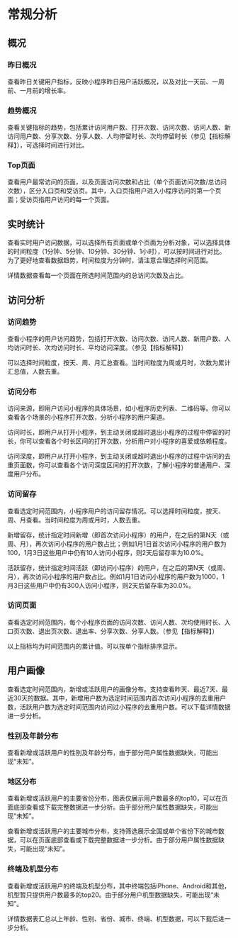 # 常规分析

## 概况

### 昨日概况

查看昨日关键用户指标，反映小程序昨日用户活跃概况，以及对比一天前、一周前、一月前的增长率。

### 趋势概况

查看关键指标的趋势，包括累计访问用户数、打开次数、访问次数、访问人数、新访问用户数、分享次数、分享人数、人均停留时长、次均停留时长（参见【指标解释】），可选择时间进行对比。

### Top页面

查看用户最常访问的页面，以及页面访问次数和占比（单个页面访问次数/总访问次数），区分入口页和受访页。其中，入口页指用户进入小程序访问的第一个页面；受访页指用户访问的每一个页面。

## 实时统计

查看实时用户访问数据，可以选择所有页面或单个页面为分析对象，可以选择具体的时间粒度（1分钟、5分钟、10分钟、30分钟、1小时），可以按时间进行对比。为了更好地查看数据趋势，时间粒度为分钟时，请注意合理选择时间范围。

详情数据查看每一个页面在所选时间范围内的总访问次数及占比。

## 访问分析

### 访问趋势

查看小程序的用户访问趋势，包括打开次数、访问次数、访问人数、新用户数、人均访问时长、次均访问时长、平均访问深度。（参见【指标解释】）

可以选择时间粒度，按天、周、月汇总查看。当时间粒度为周或月时，次数为累计汇总值，人数去重。

### 访问分布

访问来源，即用户访问小程序的具体场景，如小程序历史列表、二维码等。你可以查看各个场景的小程序打开次数，分析小程序的用户渠道。

访问时长，即用户从打开小程序，到主动关闭或超时退出小程序的过程中停留的时长，你可以查看各个时长区间的打开次数，分析用户对小程序的喜爱或依赖程度。

访问深度，即用户从打开小程序，到主动关闭或超时退出小程序的过程中访问的去重页面数，你可以查看各个访问深度区间的打开次数，了解小程序的普通用户、深度用户分布。

### 访问留存

查看选定时间范围内，小程序用户的访问留存情况。可以选择时间粒度，按天、周、月查看。当时间粒度为周或月时，人数去重。

新增留存，统计指定时间新增（即首次访问小程序）的用户，在之后的第N天（或周、月），再次访问小程序的用户数占比；例如1月1日首次访问小程序的用户数为100，1月3日这些用户中仍有10人访问小程序，则2天后留存率为10.0%。

活跃留存，统计指定时间活跃（即访问小程序）的用户，在之后的第N天（或周、月），再次访问小程序的用户数占比。例如1月1日访问小程序的用户数为1000，1月3日这些用户中仍有300人访问小程序，则2天后留存率为30.0%。

### 访问页面

查看选定时间范围内，每个小程序页面的访问次数、访问人数、次均使用时长、入口页次数、退出页次数、退出率、分享次数、分享人数。（参见【指标解释】）

以上指标均为时间范围内的累计值。可以按单个指标排序显示。

## 用户画像

查看选定时间范围内，新增或活跃用户的画像分布。支持查看昨天、最近7天、最近30天的数据。其中，新增用户数为选定时间范围内首次访问小程序的去重用户数，活跃用户数为选定时间范围内访问过小程序的去重用户数。可以下载详情数据进一步分析。

### 性别及年龄分布

查看新增或活跃用户的性别及年龄分布，由于部分用户属性数据缺失，可能出现“未知”。

### 地区分布

查看新增或活跃用户的主要省份分布，图表仅展示用户数最多的top10，可以在页面底部查看或下载完整数据进一步分析。由于部分用户属性数据缺失，可能出现“未知”。

查看新增或活跃用户的主要城市分布，支持筛选展示全国或单个省份下的城市数据，可以在页面底部查看或下载完整数据进一步分析。由于部分用户属性数据缺失，可能出现“未知”。

### 终端及机型分布

查看新增或活跃用户的终端及机型分布，其中终端包括iPhone、Android和其他，机型暂只提供用户数最多的top20。由于部分用户机型数据缺失，可能出现“未知”。

详情数据表汇总以上年龄、性别、省份、城市、终端、机型数据，可以下载后进一步分析。

